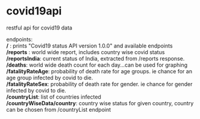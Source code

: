 # covid19api
restful api for covid19 data<br>

endpoints:<br>
<b>/</b> : prints "Covid19 status API version 1.0.0" and available endpoints<br>
<b>/reports</b> : world wide report, includes country wise covid status<br>
<b>/reportsIndia</b>: current status of India, extracted from /reports response.<br>
<b>/deaths</b>: world wide death count for each day...can be used for graphing<br>
<b>/fatalityRateAge</b>: probability of death rate for age groups. ie chance for an age group infected by covid to die.<br>
<b>/fatalityRateSex</b>: probability of death rate for gender. ie chance for gender infected by covid to die.<br>
<b>/countryList</b>: list of countries infected<br>
<b>/countryWiseData/country</b>: country wise status for given country, country can be chosen from /countryList endpoint<br>


